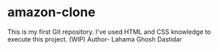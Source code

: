 # amazon-clone
This is my first Git repository. I've used HTML and CSS knowledge to execute this project. (WIP)
Author- Lahama Ghosh Dastidar
